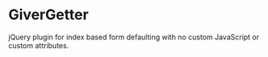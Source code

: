 # GiverGetter
jQuery plugin for index based form defaulting with no custom JavaScript or custom attributes.
